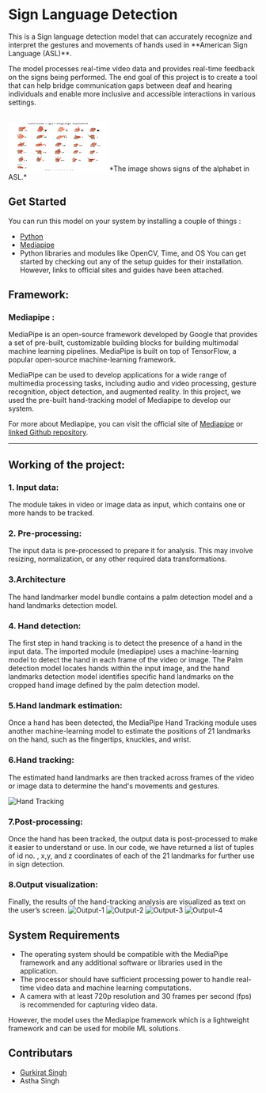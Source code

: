 # Sign Language Detection

<p>This is a Sign language detection model that can accurately recognize and interpret the gestures and movements of hands used in **American Sign Language (ASL)**.</p>
<p>
The model processes real-time video data and provides real-time feedback on the signs being performed. The end goal of this project is to create a tool that can help bridge communication gaps between deaf and hearing individuals and enable more inclusive and accessible interactions in various settings.
</p>

<br>
<img src="sign-language-alphabet.png" width="200" height="100" alt="American Sign Language"></img>
*The image shows signs of the alphabet in ASL.*


## Get Started

You can run this model on your system by installing a couple of things :
+ [Python](https://www.python.org/downloads/)
+ [Mediapipe](https://developers.google.com/mediapipe/framework/getting_started/install)
+ Python libraries and modules like OpenCV, Time, and OS
You can get started by checking out any of the setup guides for their installation. However, links to official sites and guides have been attached. 


## Framework:

### Mediapipe : 

MediaPipe is an open-source framework developed by Google that provides a set of pre-built, customizable building blocks for building multimodal machine learning pipelines. MediaPipe is built on top of TensorFlow, a popular open-source machine-learning framework. 

MediaPipe can be used to develop applications for a wide range of multimedia processing tasks, including audio and video processing, gesture recognition, object detection, and augmented reality. In this project, we used the pre-built hand-tracking model of Mediapipe to develop our system. 

For more about Mediapipe, you can visit the official site of [Mediapipe](https://developers.google.com/mediapipe) or [linked Github repository](https://github.com/google/mediapipe).

----

## Working of the project:

### 1. Input data:

The module takes in video or image data as input, which contains one or more hands to
be tracked.

### 2. Pre-processing:

The input data is pre-processed to prepare it for analysis. This may involve resizing,
normalization, or any other required data transformations. 

### 3.Architecture

The hand landmarker model bundle contains a palm detection model and a hand landmarks detection model.

### 4. Hand detection: 

The first step in hand tracking is to detect the presence of a hand in the input data. The imported module (mediapipe) uses a machine-learning model to detect the hand in each frame of the video or image. The Palm detection model locates hands within the input image, and the hand landmarks detection model identifies specific hand landmarks on the cropped hand image defined by the palm detection model. 

### 5.Hand landmark estimation: 

Once a hand has been detected, the MediaPipe Hand Tracking module uses another machine-learning model to estimate the positions of 21 landmarks on the hand, such as the fingertips, knuckles, and wrist. </p>

### 6.Hand tracking:

<p>The estimated hand landmarks are then tracked across frames of the video or image data to determine the hand's movements and gestures. </p>
<img width="508" alt="Hand Tracking" src="https://github.com/gurkirat20/Sign_Language_Detection/assets/91982831/9d0623e0-bab1-4892-b9c4-b1fb86c05eff">

### 7.Post-processing: 

Once the hand has been tracked, the output data is post-processed to make it easier to understand or use. In our code, we have returned a list of tuples of id no. , x,y, and z coordinates of each of the 21 landmarks for further use in sign detection.

### 8.Output visualization: 

Finally, the results of the hand-tracking analysis are visualized as text on the user’s screen.
<img width="180" alt="Output-1" src="https://github.com/gurkirat20/Sign_Language_Detection/assets/91982831/b2de9eee-0df9-4e56-9f2e-ffad98c78d00">
<img width="180" alt="Output-2" src="https://github.com/gurkirat20/Sign_Language_Detection/assets/91982831/bd3f23eb-a841-40a1-9922-a6b8f68d1dba">
<img width="180" alt="Output-3" src="https://github.com/gurkirat20/Sign_Language_Detection/assets/91982831/dc9226f2-ef75-451a-b9ad-6c323f60008c">
<img width="180" alt="Output-4" src="https://github.com/gurkirat20/Sign_Language_Detection/assets/91982831/9ad5e9e3-ac68-422f-892a-9d0cbe46df1b">


## System Requirements

- The operating system should be compatible with the MediaPipe framework and
any additional software or libraries used in the application.
- The processor should have sufficient processing power to handle real-time video
data and machine learning computations.
- A camera with at least 720p resolution and 30 frames per second (fps) is
recommended for capturing video data.

However, the model uses the Mediapipe framework which is a lightweight framework and can be used for mobile ML solutions.

## Contributars

- [Gurkirat Singh](https://github.com/gurkirat20)
- Astha Singh
